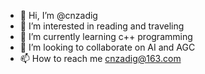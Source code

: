 - 👋 Hi, I’m @cnzadig
- 👀 I’m interested in reading and traveling
- 🌱 I’m currently learning c++ programming
- 💞️ I’m looking to collaborate on AI and AGC
- 📫 How to reach me cnzadig@163.com

<!---
cnzadig/cnzadig is a ✨ special ✨ repository because its `README.md` (this file) appears on your GitHub profile.
You can click the Preview link to take a look at your changes.
--->
